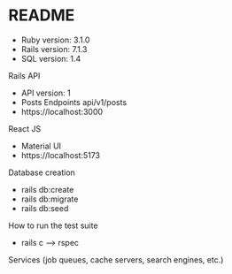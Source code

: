 # README
* Ruby version: 3.1.0
* Rails version: 7.1.3
* SQL version: 1.4

Rails API
* API version: 1
* Posts Endpoints api/v1/posts
* https://localhost:3000

React JS
* Material UI
* https://localhost:5173

Database creation
* rails db:create
* rails db:migrate
* rails db:seed

How to run the test suite
* rails c --> rspec

Services (job queues, cache servers, search engines, etc.)


